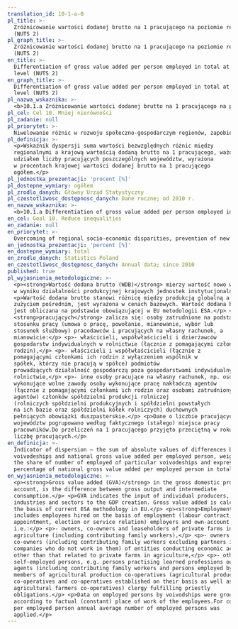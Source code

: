 ```yaml
---
translation_id: 10-1-a-0
pl_title: >-
  Zróżnicowanie wartości dodanej brutto na 1 pracującego na poziomie regionów
  (NUTS 2)
pl_graph_title: >-
  Zróżnicowanie wartości dodanej brutto na 1 pracującego na poziomie regionów
  (NUTS 2)
en_title: >-
  Differentiation of gross value added per person employed in total at regional
  level (NUTS 2)
en_graph_title: >-
  Differentiation of gross value added per person employed in total at regional
  level (NUTS 2)
pl_nazwa_wskaznika: >-
  <b>10.1.a Zróżnicowanie wartości dodanej brutto na 1 pracującego na poziomie regionów (NUTS 2)</b>
pl_cel: Cel 10. Mniej nierówności
pl_zadanie: null
pl_priorytet: >-
  Niwelowanie różnic w rozwoju społeczno-gospodarczym regionów, zapobieganie tworzeniu się nowych dysproporcji rozwojowych
pl_definicja: >-
  <p>Wskaźnik dyspersji suma wartości bezwzględnych różnic między
  regionalnymi a krajową wartością dodaną brutto na 1 pracującego, ważonych
  udziałem liczby pracujących poszczególnych województw, wyrażona
  w procentach krajowej wartości dodanej brutto na 1 pracującego
  ogółem.</p>
pl_jednostka_prezentacji: 'procent [%]'
pl_dostepne_wymiary: ogółem
pl_zrodlo_danych: Główny Urząd Statystyczny
pl_czestotliwosc_dostępnosc_danych: Dane roczne; od 2010 r.
en_nazwa_wskaznika: >-
  <b>10.1.a Differentiation of gross value added per person employed in total at regional level (NUTS 2)</b>
en_cel: Goal 10. Reduce inequalities
en_zadanie: null
en_priorytet: >-
  Overcoming of regional socio-economic disparities, prevention of new development disproportions
en_jednostka_prezentacji: 'percent [%]'
en_dostepne_wymiary: total
en_zrodlo_danych: Statistics Poland
en_czestotliwosc_dostępnosc_danych: Annual data; since 2010
published: true
pl_wyjasnienia_metodologiczne: >-
  <p><strong>Wartość dodana brutto (WDB)</strong> mierzy wartość nowo wytworzoną
  w wyniku działalności produkcyjnej krajowych jednostek instytucjonalnych.</p>
  <p>Wartość dodana brutto stanowi różnicę między produkcją globalną a
  zużyciem pośrednim, jest wyrażona w cenach bazowych. Wartość dodana brutto
  jest obliczana na podstawie obowiązującej w EU metodologii ESA.</p> <p>Do
  <strong>pracujących</strong> zalicza się: osoby zatrudnione na podstawie
  stosunku pracy (umowa o pracę, powołanie, mianowanie, wybór lub
  stosunek służbowy) pracodawców i pracujących na własny rachunek, a
  mianowicie:</p> <p>- właścicieli, współwłaścicieli i dzierżawców
  gospodarstw indywidualnych w rolnictwie (łącznie z pomagającymi członkami ich
  rodzin),</p> <p>- właścicieli i współwłaścicieli (łącznie z
  pomagającymi członkami ich rodzin z wyłączeniem wspólnik w
  spółek, którzy nie pracują w spółce) podmiotów
  prowadzących działalność gospodarczą poza gospodarstwami indywidualnymi w
  rolnictwie,</p> <p>- inne osoby pracujące na własny rachunek, np. osoby
  wykonujące wolne zawody osoby wykonujące pracę nakładczą agentów
  (łącznie z pomagającymi członkami ich rodzin oraz osobami zatrudnionymi przez
  agentów) członków spółdzielni produkcji rolniczej
  (rolniczych spółdzielni produkcyjnych i spółdzielni powstałych
  na ich bazie oraz spółdzielni kółek rolniczych) duchownych
  pełniących obowiązki duszpasterskie.</p> <p>Dane o liczbie pracujących według
  województw pogrupowano według faktycznego (stałego) miejsca pracy
  pracowników.Do przeliczeń na 1 pracującego przyjęto przeciętną w roku
  liczbę pracujących.</p>
en_definicja: >-
  Indicator of dispersion – the sum of absolute values of differences between
  voivodeships and national gross value added per employed person, weighted with
  the share of number of employed of particular voivodeships and expressed in
  percentage of national gross value added per employed person in total.
en_wyjasnienia_metodologiczne: >-
  <p><strong>Gross value added (GVA)</strong> in the gross domestic product
  account, is the difference between gross output and intermediate
  consumption.</p> <p>GVA indicates the input of individual producers,
  industries and sectors to the GDP creation. Gross value added is calculated on
  the basis of current ESA methodology in EU.</p> <p><strong>Employment</strong>
  includes employees hired on the basis of employment (labour contract, posting,
  appointment, election or service relation) employers and own-account workers,
  i.e.:</p> <p>- owners, co-owners and leaseholders of private farms in
  agriculture (including contributing family workers),</p> <p>- owners and
  co-owners (including contributing family workers excluding partners in
  companies who do not work in them) of entities conducting economic activity
  other than that related to private farms in agriculture,</p> <p>- other
  self-employed persons, e.g. persons practising learned professions outworkers
  agents (including contributing family workers and persons employed by agents)
  members of agricultural production co-operatives (agricultural producers
  co-operatives and co-operatives established on their basis as well as
  agricultural farmers co-operatives) clergy fulfilling priestly
  obligations.</p> <p>Data on employed persons by voivodships were grouped
  according to factual (constant) place of work of the employees.For computing
  per employed person annual average number of employed persons was
  applied.</p>
---
```

